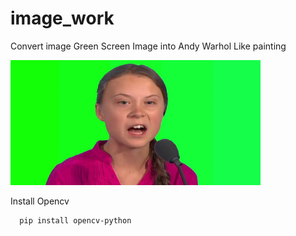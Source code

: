 # image_work


Convert image Green Screen Image into Andy Warhol Like painting

<img src="https://raw.githubusercontent.com/vmmrahul/image_work/main/gg.png" style="width:400px;height:200px"/>

  Install Opencv
  
      pip install opencv-python
 
